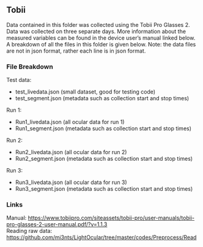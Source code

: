## Tobii

Data contained in this folder was collected using the Tobii Pro Glasses 2. Data was collected on three separate days. More information about the measured variables can be found in the device user’s manual linked below. A breakdown of all the files in this folder is given below. Note: the data files are not in json format, rather each line is in json format.

### File Breakdown

Test data:
- test_livedata.json (small dataset, good for testing code)
- test_segment.json (metadata such as collection start and stop times)

Run 1:
- Run1_livedata.json (all ocular data for run 1)
- Run1_segment.json (metadata such as collection start and stop times)

Run 2:
- Run2_livedata.json (all ocular data for run 2)
- Run2_segment.json (metadata such as collection start and stop times)

Run 3:
- Run3_livedata.json (all ocular data for run 3)
- Run3_segment.json (metadata such as collection start and stop times)

### Links

Manual: https://www.tobiipro.com/siteassets/tobii-pro/user-manuals/tobii-pro-glasses-2-user-manual.pdf/?v=1.1.3
<br>Reading raw data: https://github.com/mi3nts/LightOcular/tree/master/codes/Preprocess/Read
